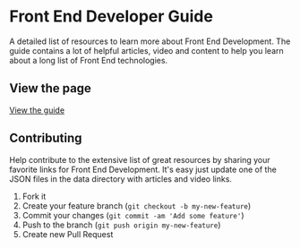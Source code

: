 Front End Developer Guide
=========================

A detailed list of resources to learn more about Front End Development. The guide contains a lot of helpful articles, video and content to help you learn about a long list of Front End technologies.

## View the page

[View the guide](http://coderesponsible.com/front-end-developer-guide/)

## Contributing

Help contribute to the extensive list of great resources by sharing your favorite links for Front End Development. It's easy just update one of the JSON files in the data directory with articles and video links.

1. Fork it
2. Create your feature branch (`git checkout -b my-new-feature`)
3. Commit your changes (`git commit -am 'Add some feature'`)
4. Push to the branch (`git push origin my-new-feature`)
5. Create new Pull Request
